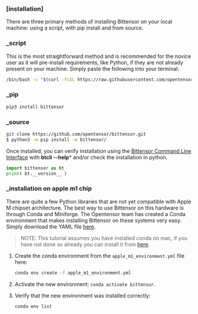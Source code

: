 
### [installation]


There are three primary methods of installing Bittensor on your local machine: using a script, with pip install and from source.

### _script

This is the most straightforward method and is recommended for the novice user as it will pre-install requirements, like Python, if they are not already present on your machine. Simply paste the following into your terminal:

```bash dark
/bin/bash -c "$(curl -fsSL https://raw.githubusercontent.com/opentensor/bittensor/master/scripts/install.sh)"
```


### _pip

```bash dark
pip3 install bittensor
```


### _source

```bash dark
git clone https://github.com/opentensor/bittensor.git
$ python3 -m pip install -e bittensor/
```

Once installed, you can verify installation using the [Bittensor Command Line Interface](reference/btcli) with **btcli --help*** and/or check the installation in python.
```python numbered dark
import bittensor as bt
print( bt.__version__ )
```

### _installation on apple m1 chip 

There are quite a few Python libraries that are not yet compatible with Apple M chipset architecture. The best way to use Bittensor on this hardware is through Conda and Miniforge. The Opentensor team has created a Conda environment that makes installing Bittensor on these systems very easy. Simply download the YAML file [here](https://github.com/opentensor/bittensor/blob/master/scripts/environments/apple_m1_environment.yml). 

> NOTE: This tutorial assumes you have installed conda on mac, if you have not done so already you can install it from [here](https://conda.io/projects/conda/en/latest/user-guide/install/macos.html).

1. Create the conda environment from the `apple_m1_environment.yml` file here:
    ```bash
    conda env create -f apple_m1_environment.yml
    ```

2. Activate the new environment: `conda activate bittensor`.
3. Verify that the new environment was installed correctly:
   ```bash
   conda env list
   ```